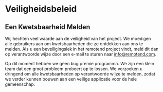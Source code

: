 # Veiligheidsbeleid

## Een Kwetsbaarheid Melden

Wij hechten veel waarde aan de veiligheid van het project. We moedigen alle gebruikers aan om kwetsbaarheden die ze ontdekken 
aan ons te melden. Als u een beveiligingslek in het remotend project vindt, meld dit dan op verantwoorde wijze door 
een e-mail te sturen naar info@remotend.com.

Op dit moment hebben we geen bug premie programma. We zijn een klein team dat een groot probleem probeert op te lossen. 
We verzoeken u dringend om alle kwetsbaarheden op verantwoorde wijze te melden, zodat we verder kunnen bouwen aan 
een veilige applicatie voor de hele gemeenschap.
